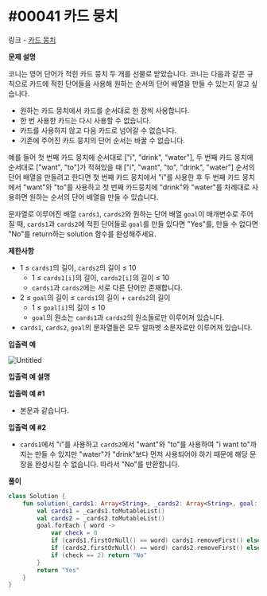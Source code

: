 # #00041 카드 뭉치

링크 - [카드 뭉치](https://school.programmers.co.kr/learn/courses/30/lessons/159994)

**문제 설명**

코니는 영어 단어가 적힌 카드 뭉치 두 개를 선물로 받았습니다. 코니는 다음과 같은 규칙으로 카드에 적힌 단어들을 사용해 원하는 순서의 단어 배열을 만들 수 있는지 알고 싶습니다.

- 원하는 카드 뭉치에서 카드를 순서대로 한 장씩 사용합니다.
- 한 번 사용한 카드는 다시 사용할 수 없습니다.
- 카드를 사용하지 않고 다음 카드로 넘어갈 수 없습니다.
- 기존에 주어진 카드 뭉치의 단어 순서는 바꿀 수 없습니다.

예를 들어 첫 번째 카드 뭉치에 순서대로 ["i", "drink", "water"], 두 번째 카드 뭉치에 순서대로 ["want", "to"]가 적혀있을 때 ["i", "want", "to", "drink", "water"] 순서의 단어 배열을 만들려고 한다면 첫 번째 카드 뭉치에서 "i"를 사용한 후 두 번째 카드 뭉치에서 "want"와 "to"를 사용하고 첫 번째 카드뭉치에 "drink"와 "water"를 차례대로 사용하면 원하는 순서의 단어 배열을 만들 수 있습니다.

문자열로 이루어진 배열 `cards1`, `cards2`와 원하는 단어 배열 `goal`이 매개변수로 주어질 때, `cards1`과 `cards2`에 적힌 단어들로 `goal`를 만들 있다면 "Yes"를, 만들 수 없다면 "No"를 return하는 solution 함수를 완성해주세요.

****제한사항****

- 1 ≤ `cards1`의 길이, `cards2`의 길이 ≤ 10
    - 1 ≤ `cards1[i]`의 길이, `cards2[i]`의 길이 ≤ 10
    - `cards1`과 `cards2`에는 서로 다른 단어만 존재합니다.
- 2 ≤ `goal`의 길이 ≤ `cards1`의 길이 + `cards2`의 길이
    - 1 ≤ `goal[i]`의 길이 ≤ 10
    - `goal`의 원소는 `cards1`과 `cards2`의 원소들로만 이루어져 있습니다.
- `cards1`, `cards2`, `goal`의 문자열들은 모두 알파벳 소문자로만 이루어져 있습니다.

****입출력 예****

![Untitled](https://user-images.githubusercontent.com/105714784/221332518-e81af6be-9fe9-4904-b40c-61be5f886113.png)

****입출력 예 설명****

**입출력 예 #1**

- 본문과 같습니다.

**입출력 예 #2**

- `cards1`에서 "i"를 사용하고 `cards2`에서 "want"와 "to"를 사용하여 "i want to"까지는 만들 수 있지만 "water"가 "drink"보다 먼저 사용되어야 하기 때문에 해당 문장을 완성시킬 수 없습니다. 따라서 "No"를 반환합니다.

**풀이**

```kotlin
class Solution {
    fun solution(_cards1: Array<String>, _cards2: Array<String>, goal: Array<String>): String {
        val cards1 = _cards1.toMutableList()
        val cards2 = _cards2.toMutableList()
        goal.forEach { word ->
            var check = 0
            if (cards1.firstOrNull() == word) cards1.removeFirst() else check += 1
            if (cards2.firstOrNull() == word) cards2.removeFirst() else check += 1
            if (check == 2) return "No"
        }
        return "Yes"
    }
}
```
